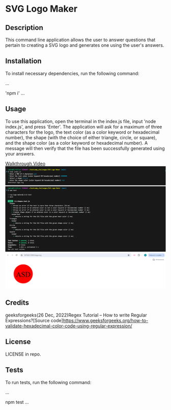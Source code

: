 # SVG Logo Maker

## Description

This command line application allows the user to answer questions that pertain to creating a SVG logo and generates one using the user's answers.

## Installation

To install necessary dependencies, run the following command:

...

'npm i'
...

## Usage

To use this application, open the terminal in the index.js file, input 'node index.js', and press 'Enter'. The application will ask for a maximum of three characters for the logo, the text color (as a color keyword or hexadecimal number), the shape (with the choice of either triangle, circle, or square), and the shape color (as a color keyword or hexadecimal number). A message will then verify that the file has been successfully generated using your answers. 

[Walkthrough Video](https://drive.google.com/file/d/1eIchoVKaJNk7GMoaYnBjUKlur8RVzFIp/view?usp=drive_link)
![Run Application](./images/Run_application.PNG)
![Application Tests](./images/Tests.PNG)
![Example Logo](./images/SVG_in_browser.PNG)
## Credits

geeksforgeeks(26 Dec, 2022)Regex Tutorial – How to write Regular Expressions?[Source code]https://www.geeksforgeeks.org/how-to-validate-hexadecimal-color-code-using-regular-expression/ 

## License

LICENSE in repo.

## Tests

To run tests, run the following command:

...

npm test
...